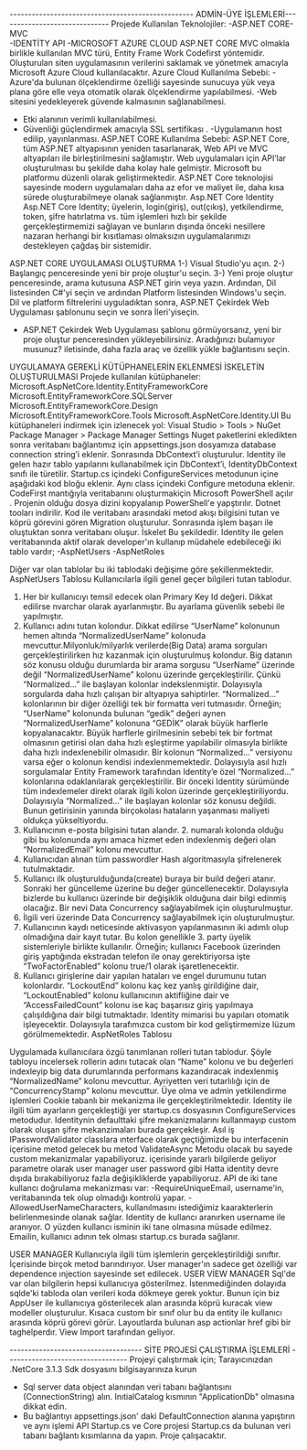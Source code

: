 
-------------------------------------------------- ADMİN-ÜYE İŞLEMLERİ------------------------------
Projede Kullanılan Teknolojiler:
-ASP.NET CORE- MVC  
-IDENTİTY API
-MICROSOFT AZURE CLOUD 
ASP.NET CORE MVC olmakla birlikle kullanılan MVC türü, Entity Frame Work Codefirst yöntemidir.
Oluşturulan siten uygulamasının verilerini saklamak ve yönetmek amacıyla Microsoft Azure Cloud kullanılacaktır.
Azure Cloud Kullanılma Sebebi:
-Azure'da bulunan ölçeklendirme özelliği sayesinde sunucuya yük veya plana göre elle veya otomatik olarak ölçeklendirme yapılabilmesi.
-Web sitesini yedekleyerek güvende kalmasının sağlanabilmesi.
- Etki alanının verimli kullanılabilmesi.
- Güvenliği güçlendirmek amacıyla SSL sertifikası .
-Uygulamanın host edilip, yayınlanması.
ASP.NET CORE Kullanılma Sebebi:
ASP.NET Core, tüm ASP.NET altyapısının yeniden tasarlanarak, Web API ve MVC altyapıları ile birleştirilmesini sağlamıştır. 
Web uygulamaları için API’lar oluşturulması bu şekilde daha kolay hale gelmiştir. Microsoft bu platformu düzenli olarak geliştirmektedir. ASP.NET Core teknolojisi sayesinde modern uygulamaları daha az efor ve maliyet ile, daha kısa sürede oluşturabilmeye olanak sağlanmıştır. 
Asp.NET Core Identity
Asp.NET Core Identity; üyelerin, login(giriş), out(çıkış), yetkilendirme, token, şifre hatırlatma vs. tüm işlemleri hızlı bir şekilde gerçekleştirmemizi sağlayan ve bunların dışında önceki nesillere nazaran herhangi bir kısıtlaması olmaksızın uygulamalarımızı destekleyen çağdaş bir sistemidir.

ASP.NET CORE UYGULAMASI OLUŞTURMA
1-) Visual Studio'yu açın.
2-) Başlangıç penceresinde yeni bir proje oluştur'u seçin.
3-) Yeni proje oluştur penceresinde, arama kutusuna ASP.NET girin veya yazın. Ardından, Dil listesinden C#'yi seçin ve ardından Platform listesinden Windows'u seçin.
Dil ve platform filtrelerini uyguladıktan sonra, ASP.NET Çekirdek Web Uygulaması şablonunu seçin ve sonra İleri'yiseçin.

* ASP.NET Çekirdek Web Uygulaması şablonu görmüyorsanız, yeni bir proje oluştur penceresinden yükleyebilirsiniz. Aradığınızı bulamıyor musunuz? iletisinde, daha fazla araç ve özellik yükle bağlantısını seçin.
 
UYGULAMAYA GEREKLİ KÜTÜPHANELERİN EKLENMESİ İSKELETİN OLUŞTURULMASI
Projede kullanılan kütüphaneler:
Microsoft.AspNetCore.Identity.EntityFrameworkCore
Microsoft.EntityFrameworkCore.SQLServer
Microsoft.EntityFrameworkCore.Design
Microsoft.EntityFrameworkCore.Tools
Microsoft.AspNetCore.Identity.UI
Bu kütüphaneleri indirmek için izlenecek yol:
Visual Studio > Tools > NuGet Package Manager > Package Manager Settings
Nuget paketlerini ekledikten sonra veritabanı bağlantımız için appsettings.json dosyamıza database connection string’i eklenir.
Sonrasında DbContext’i oluşturulur. Identity ile gelen hazır tablo yapılarını kullanabilmek için DbContext’i, IdentityDbContext sınıfı ile türetilir.
Startup.cs içindeki ConfigureServices metodunun içine aşağıdaki kod bloğu eklenir.
Aynı class içindeki Configure metoduna eklenir.
CodeFirst mantığıyla veritabanını oluşturmakiçin Microsoft PowerShell açılır .
Projenin olduğu dosya dizini kopyalanıp PowerShell'e yapştırılır.
Dotnet tooları indirilir.
Kod ile veritabanı arasındaki metod akışı bilgisini tutan ve köprü görevini gören Migration oluşturulur.
Sonrasında işlem başarı ile oluştuktan sonra veritabanı oluşur.
İskelet Bu şekildedir.
Identity ile gelen veritabanında aktif olarak developer'ın kullanıp müdahele edebileceği iki tablo vardır; 
-AspNetUsers
-AspNetRoles

Diğer var olan tablolar bu iki tablodaki değişime göre şekillenmektedir.
AspNetUsers Tablosu
Kullanıcılarla ilgili genel geçer bilgileri tutan tablodur.
1. Her bir kullanıcıyı temsil edecek olan Primary Key Id değeri. Dikkat edilirse nvarchar olarak ayarlanmıştır. Bu ayarlama güvenlik sebebi ile yapılmıştır.
2. Kullanıcı adını tutan kolondur. Dikkat edilirse “UserName” kolonunun hemen altında “NormalizedUserName” kolonuda mevcuttur.Milyonluk/milyarlık verilerde(Big Data) arama sorguları gerçekleştirilirken hız kazanmak için oluşturulmuş kolondur. Big datanın söz konusu olduğu durumlarda bir arama sorgusu “UserName” üzerinde değil “NormalizedUserName” kolonu üzerinde gerçekleştirilir. Çünkü “Normalized…” ile başlayan kolonlar indekslenmiştir. Dolayısıyla sorgularda daha hızlı çalışan bir altyapıya sahiptirler. “Normalized…” kolonlarının bir diğer özelliği tek bir formatta veri tutmasıdır. Örneğin; “UserName” kolonunda bulunan “gedik” değeri aynen “NormalizedUserName” kolonuna “GEDİK” olarak büyük harflerle kopyalanacaktır. Büyük harflerle girilmesinin sebebi tek bir fortmat olmasının getirisi olan daha hızlı eşleştirme yapılabilir olmasıyla birlikte daha hızlı indexlenebilir olmasıdır. Bir kolonun “Normalized…” versiyonu varsa eğer o kolonun kendisi indexlenmemektedir. Dolayısıyla asıl hızlı sorgulamalar Entity Framework tarafından Identity’e özel “Normalized…” kolonlarına odaklanılarak gerçekleştirilir. Bir önceki Identity sürümünde tüm indexlemeler direkt olarak ilgili kolon üzerinde gerçekleştiriliyordu. Dolayısıyla “Normalized…” ile başlayan kolonlar söz konusu değildi. Bunun getirisinin yanında birçokolası hataların yaşanması maliyeti oldukça yükseltiyordu.
3. Kullanıcının e-posta bilgisini tutan alandır. 2. numaralı kolonda olduğu gibi bu kolonunda aynı amaca hizmet eden indexlenmiş değeri olan “NormalizedEmail” kolonu mevcuttur.
4. Kullanıcıdan alınan tüm passwordler Hash algoritmasıyla şifrelenerek tutulmaktadır.
5. Kullanıcı ilk oluşturulduğunda(create) buraya bir build değeri atanır. Sonraki her güncelleme üzerine bu değer güncellenecektir. Dolayısıyla bizlerde bu kullanıcı üzerinde bir değişiklik olduğuna dair bilgi edinmiş olacağız. Bir nevi Data Concurrency sağlayabilmek için oluşturulmuştur.
6. İlgili veri üzerinde Data Concurrency sağlayabilmek için oluşturulmuştur.
7. Kullanıcının kaydı neticesinde aktivasyon yapılanmasının iki adımlı olup olmadığına dair kayıt tutar. Bu kolon genellikle 3. party üyelik sistemleriyle birlikte kullanılır. Örneğin; kullanıcı Facebook üzerinden giriş yaptığında ekstradan telefon ile onay gerektiriyorsa işte “TwoFactorEnabled” kolonu true/1 olarak işaretlenecektir.
8. Kullanıcı girişlerine dair yapılan hataları ve engel durumunu tutan kolonlardır. “LockoutEnd” kolonu kaç kez yanlış girildiğine dair, “LockoutEnabled” kolonu kullanıcının aktifliğine dair ve “AccessFailedCount” kolonu ise kaç başarısız giriş yapılmaya çalışıldığına dair bilgi tutmaktadır. Identity mimarisi bu yapıları otomatik işleyecektir. Dolayısıyla tarafımızca custom bir kod geliştirmemize lüzum görülmemektedir.
AspNetRoles Tablosu
 
Uygulamada kullanıcılara özgü tanımlanan rolleri tutan tablodur. Şöyle tabloyu incelersek rollerin adını tutacak olan “Name” kolonu ve bu değerleri indexleyip big data durumlarında performans kazandıracak indexlenmiş “NormalizedName” kolonu mevcuttur. Ayriyetten veri tutarlılığı için de “ConcurrencyStamp” kolonu mevcuttur.
Üye olma ve admin yetkilendirme işlemleri Cookie tabanlı bir mekanizma ile gerçekleştirilmektedir.
Identity ile ilgili tüm ayarların gerçekleştiği yer startup.cs dosyasının ConfigureServices metodudur.
Identitynin defaulttaki şifre mekanizmalarını kullanmayıp custom olarak oluşan şifre mekanzimaları burada gerçekleşir.
Asıl iş IPasswordValidator<AppUser>  classlara ınterface olarak geçtiğimizde bu interfacenin içerisine metod gelecek bu metod ValidateAsync Metodu olacak bu sayede custom mekanizmalar yapabiliyoruz. içerisinde yararlı bilgilerde geliyor parametre olarak user manager user password gibi Hatta identity devre dışıda bırakabiliyoruz fazla değişikliklerde yapabiliyoruz.
API de iki tane kullancı doğrulama mekanizması var: 
-RequireUniqueEmail, username'in, veritabanında tek olup olmadığı kontrolü yapar.
-AllowedUserNameCharacters, kullanılmasını istediğimiz kaarakterlerin belirlenmesinde olanak sağlar.
Identity de kullancı aranırken username ile aranıyor. O yüzden kullancı isminin iki tane olmasına müsade edilmez.
Emailin, kullanıcı adının tek olması startup.cs  burada sağlanır.
 

USER MANAGER 
Kullanıcıyla ilgili tüm işlemlerin gerçekleştirildiği sınıftır. İçerisinde birçok metod barındırıyor.
User manager'ın sadece get özelliği var dependence ınjection sayesinde set edilecek.
USER VİEW MANAGER
 Sql'de var olan bilgilerin hepsi kullanıcıya gösterilmez. İstenmediğinden dolayıda sqlde'ki tabloda olan verileri koda dökmeye gerek yoktur. Bunun için biz AppUser ile kullanıcıya gösterilecek alan arasında köprü kuracak view modeller oluşturulur.
Kısaca custom bir sınıf olur bu da entity ile kullanıcı arasında köprü görevi görür.
Layoutlarda bulunan asp actionlar href gibi bir taghelperdır. View Import tarafından geliyor.

------------------------------------ SİTE PROJESİ ÇALIŞTIRMA İŞLEMLERİ ---------------------------------
Projeyi çalıştırmak için;
Tarayıcınızdan .NetCore 3.1.3 Sdk dosyasını bilgisayarınıza kurun
- Sql server data object alanından veri tabanı bağlantısını (ConnectionString) alın.
InıtialCatalog kısmının "ApplicationDb" olmasına dikkat edin.
- Bu bağlantıyı appsettings.json' daki DefaultConnection alanına yapıştırın ve aynı işlemi API Startup.cs ve Core projesi Startup.cs da bulunan veri tabanı bağlantı kısımlarına da yapın. Proje çalışacaktır.
